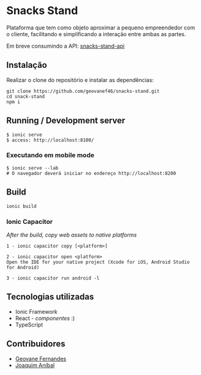 # Snacks Stand

Plataforma que tem como objeto aproximar a pequeno empreendedor com o cliente, facilitando e simplificando a interação entre ambas as partes.

Em breve consumindo a API: [snacks-stand-api](https://github.com/juakacc/snacks-stand-api)

## Instalação

Realizar o clone do repositório e instalar as dependências:

```shell
git clone https://github.com/geovanef46/snacks-stand.git
cd snack-stand
npm i
```

## Running / Development server

```shell
$ ionic serve
$ access: http://localhost:8100/
```

### Executando em mobile mode

```shell
$ ionic serve --lab
# O navegador deverá iniciar no endereço http://localhost:8200
```

## Build

    ionic build

### Ionic Capacitor

_After the build, copy web assets to native platforms_

    1 - ionic capacitor copy [<platform>]

    2 - ionic capacitor open <platform>
    Open the IDE for your native project (Xcode for iOS, Android Studio for Android)

    3 - ionic capacitor run android -l

## Tecnologias utilizadas

- Ionic Framework
- React - _componentes_ :)
- TypeScript

## Contribuidores

- [Geovane Fernandes](https://github.com/geovanef46)
- [Joaquim Aníbal](https://github.com/juakacc)
